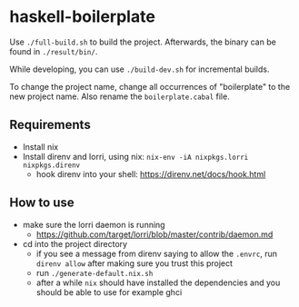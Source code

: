 # haskell-boilerplate

Use `./full-build.sh` to build the project. Afterwards, the binary can be found in `./result/bin/`. 

While developing, you can use `./build-dev.sh` for incremental builds.

To change the project name, change all occurrences of "boilerplate" to the new project name. Also rename the `boilerplate.cabal` file.

## Requirements

- Install nix
- Install direnv and lorri, using nix: `nix-env -iA nixpkgs.lorri nixpkgs.direnv`
  - hook direnv into your shell: https://direnv.net/docs/hook.html

## How to use

- make sure the lorri daemon is running
  - https://github.com/target/lorri/blob/master/contrib/daemon.md
- cd into the project directory
  - if you see a message from direnv saying to allow the `.envrc`, run `direnv allow` after making sure you trust this project
  - run `./generate-default.nix.sh`
  - after a while `nix` should have installed the dependencies and you should be able to use for example ghci 


